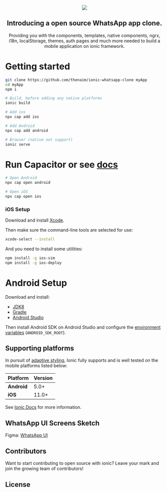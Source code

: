 <a href="https://github.com/thenaim/ionic-whatsapp-clone">
  <p align="center">
    <img src="https://i.imgur.com/QcWvgs6.png">
  </p>
</a>

<h2 align="center">
  Introducing a open source WhatsApp app clone.
</h2>
<p align="center">
  Providing you with the components, templates, native components, ngrx, i18n, localStorage, themes, auth pages and much more  needed to build a mobile application on ionic framework.
</p>

# Getting started

```bash
git clone https://github.com/thenaim/ionic-whatsapp-clone myApp
cd myApp
npm i

# Build, before adding any native platforms 
ionic build

# Add ios
npx cap add ios

# Add Android
npx cap add android

# Browser (native not support)
ionic serve
```

# Run Capacitor or see [docs](https://ionicframework.com/docs/cli/commands/capacitor-run)
```bash
# Open Android
npx cap open android

# Open iOS
npx cap open ios
```

### iOS Setup

Download and install [Xcode](https://developer.apple.com/xcode/).

Then make sure the command-line tools are selected for use:

```bash
xcode-select --install
```

And you need to install some utilities:

```bash
npm install -g ios-sim
npm install -g ios-deploy
```

# Android Setup

Download and install:

- [JDK8](https://www.oracle.com/technetwork/java/javase/downloads/jdk8-downloads-2133151.html)
- [Gradle](https://gradle.org/install/)
- [Android Studio](https://developer.android.com/studio/)

Then install Android SDK on Android Studio and configure the [environment variables](https://developer.android.com/studio/command-line/variables) (`ANDROID_SDK_ROOT`).

## Supporting platforms

In pursuit of [adaptive styling](https://ionicframework.com/docs/core-concepts/fundamentals#adaptive-styling), Ionic fully supports and is well tested on the mobile platforms listed below:

| Platform | Version |
| - | - |
| **Android** | 5.0+ |
| **iOS** | 11.0+ |

See [Ionic Docs](https://ionicframework.com/docs/reference/browser-support) for more information.

## WhatsApp UI Screens Sketch

Figma: [WhatsApp UI](https://www.figma.com/community/file/874576344344319149)



## Contributors

Want to start contributing to open source with ionic? Leave your mark and join the growing team of contributors!



## License


